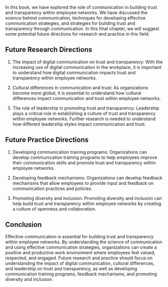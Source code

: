 
In this book, we have explored the role of communication in building trust and transparency within employee networks. We have discussed the science behind communication, techniques for developing effective communication strategies, and strategies for building trust and transparency through communication. In this final chapter, we will suggest some potential future directions for research and practice in this field.

Future Research Directions
--------------------------

1. The impact of digital communication on trust and transparency: With the increasing use of digital communication in the workplace, it is important to understand how digital communication impacts trust and transparency within employee networks.

2. Cultural differences in communication and trust: As organizations become more global, it is essential to understand how cultural differences impact communication and trust within employee networks.

3. The role of leadership in promoting trust and transparency: Leadership plays a critical role in establishing a culture of trust and transparency within employee networks. Further research is needed to understand how different leadership styles impact communication and trust.

Future Practice Directions
--------------------------

1. Developing communication training programs: Organizations can develop communication training programs to help employees improve their communication skills and promote trust and transparency within employee networks.

2. Developing feedback mechanisms: Organizations can develop feedback mechanisms that allow employees to provide input and feedback on communication practices and policies.

3. Promoting diversity and inclusion: Promoting diversity and inclusion can help build trust and transparency within employee networks by creating a culture of openness and collaboration.

Conclusion
----------

Effective communication is essential for building trust and transparency within employee networks. By understanding the science of communication and using effective communication strategies, organizations can create a positive and productive work environment where employees feel valued, respected, and engaged. Future research and practice should focus on understanding the impact of digital communication, cultural differences, and leadership on trust and transparency, as well as developing communication training programs, feedback mechanisms, and promoting diversity and inclusion.
